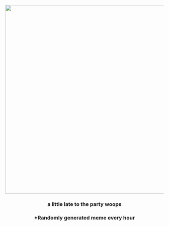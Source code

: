 <p align="center">
        <img src="https://i.redd.it/wyva1bph3dz91.jpg" width="600" height="600">
        </p>
        <h3 align="center">a little late to the party woops</h3>
        <h3 align="center">*Randomly generated meme every hour</h3>
    